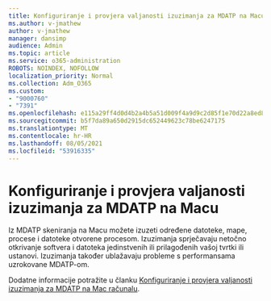 ```yaml
---
title: Konfiguriranje i provjera valjanosti izuzimanja za MDATP na Macu
ms.author: v-jmathew
author: v-jmathew
manager: dansimp
audience: Admin
ms.topic: article
ms.service: o365-administration
ROBOTS: NOINDEX, NOFOLLOW
localization_priority: Normal
ms.collection: Adm_O365
ms.custom:
- "9000760"
- "7391"
ms.openlocfilehash: e115a29ff4d0d4b2a4b5a51d009f4a9d9c2d85f1e70d22a8ed804ce40ca7b4ee
ms.sourcegitcommit: b5f7da89a650d2915dc652449623c78be6247175
ms.translationtype: MT
ms.contentlocale: hr-HR
ms.lasthandoff: 08/05/2021
ms.locfileid: "53916335"
---
```

# <a name="configure-and-validate-exclusions-for-mdatp-on-a-mac"></a>Konfiguriranje i provjera valjanosti izuzimanja za MDATP na Macu

Iz MDATP skeniranja na Macu možete izuzeti određene datoteke, mape, procese i datoteke otvorene procesom. Izuzimanja sprječavaju netočno otkrivanje softvera i datoteka jedinstvenih ili prilagođenih vašoj tvrtki ili ustanovi. Izuzimanja također ublažavaju probleme s performansama uzrokovane MDATP-om.

Dodatne informacije potražite u članku [Konfiguriranje i provjera valjanosti izuzimanja za MDATP na Mac računalu](https://go.microsoft.com/fwlink/?linkid=2144616).
